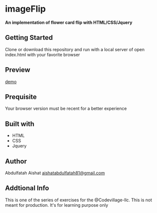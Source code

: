 # imageFlip
**An implementation of flower card flip with HTML/CSS/Jquery**

## Getting Started
Clone or download this repository and run with a local server of open index.html with your favorite browser
 
## Preview
[demo](https://flowerflip.netlify.app/)

## Prequisite
Your browser version must be recent for a better experience
## Built with
- HTML
- CSS
- Jquery
## Author
Abdulfatah Aishat aishatabdulfatah81@gmail.com 
## Addtional Info
This is one of the series of exercises for the @Codevillage-llc.
This is not meant for production. It's for learning purpose only
